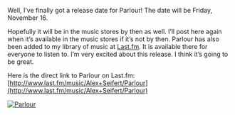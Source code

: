 Well, I’ve finally got a release date for Parlour! The date will be Friday, November 16.

Hopefully it will be in the music stores by then as well. I’ll post here again when it’s available in the music stores if it’s not by then. Parlour has also been added to my library of music at [Last.fm](http://www.last.fm/music/Alex+Seifert/+albums). It is available there for everyone to listen to. I’m very excited about this release. I think it’s going to be great.

Here is the direct link to Parlour on Last.fm: [http://www.last.fm/music/Alex+Seifert/Parlour](http://www.last.fm/music/Alex+Seifert/Parlour)

[![Parlour](parlour300.thumbnail.jpg)](http://www.alexseifert.com/news/wp-content/uploads/2007/11/parlour300.jpg "Parlour")